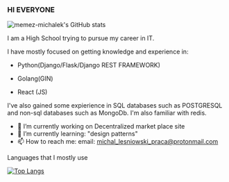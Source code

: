 ### HI EVERYONE


![memez-michalek's GitHub stats](https://github-readme-stats.vercel.app/api?username=memez-michalek&show_icons=true&theme=dark)

I am a High School trying to pursue my career in IT. 

I have mostly focused on getting knowledge and experience in:

- Python(Django/Flask/Django REST FRAMEWORK) 

- Golang(GIN)

- React (JS)


I've also gained some expierience in SQL databases such as POSTGRESQL and non-sql databases such as MongoDb. I'm also familiar with redis. 

- 🔭 I’m currently working on Decentralized market place site
- 🌱 I’m currently learning: "design patterns"
- 📫 How to reach me: email: michal_lesniowski_praca@protonmail.com



Languages that I mostly use

[![Top Langs](https://github-readme-stats.vercel.app/api/top-langs/?username=memez-michalek&layout=compact)](https://github.com/anuraghazra/github-readme-stats)






<!--
**memez-michalek/memez-michalek** is a ✨ _special_ ✨ repository because its `README.md` (this file) appears on your GitHub profile.

Here are some ideas to get you started:

- 🔭 I’m currently working on ...
- 🌱 I’m currently learning ...
- 👯 I’m looking to collaborate on ...
- 🤔 I’m looking for help with ...
- 💬 Ask me about ...
- 📫 How to reach me: ...
- 😄 Pronouns: ...
- ⚡ Fun fact: ...
-->
